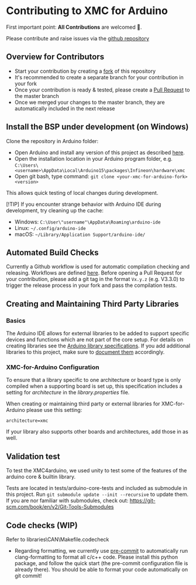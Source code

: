 # Contributing to XMC for Arduino
First important point: **All Contributions** are welcomed :open_hands:.

Please contribute and raise issues via the [github repository](https://github.com/Infineon/XMC-for-Arduino/tree/master)

## Overview for Contributors

- Start your contribution by creating a [fork](https://github.com/Infineon/XMC-for-Arduino/fork) of this repository
- It's recommended to create a separate branch for your contribution in your fork
- Once your contribution is ready & tested, please create a [Pull Request](https://github.com/Infineon/XMC-for-Arduino/compare) to the master branch
- Once we merged your changes to the master branch, they are automatically included in the next release

## Install the BSP under development (on Windows)
Clone the repository in Arduino folder:
- Open Arduino and install any version of this project as described [here](https://xmc-arduino.readthedocs.io/en/latest/installation-instructions.html).
- Open the installation location in your Arduino program folder, e.g.
`C:\Users\<username>\AppData\Local\Arduino15\packages\Infineon\hardware\xmc`
- Open git bash, type command:
`git clone <your-xmc-for-arduino-fork> <version>`

This allows quick testing of local changes during development.

[!TIP] 
If you encounter strange behavior with Arduino IDE during development, try cleaning up the cache:
* Windows: `C:\User\"username"\AppData\Roaming\arduino-ide`
* Linux: `~/.config/arduino-ide`
* macOS: `~/Library/Application Support/arduino-ide/`

## Automated Build Checks

Currently a Github workflow is used for automatic compilation checking and releasing. Workflows are defined [here](https://github.com/Infineon/XMC-for-Arduino/tree/master/.github/workflows).
Before opening a Pull Request for your contribution, please add a git tag in the format `Vx.y.z` (e.g. V3.3.0) to trigger the release process in your fork and pass the compilation tests.

## Creating and Maintaining Third Party Libraries
### Basics
The Arduino IDE allows for external libraries to be added to support specific devices and functions which are not part of the core setup. For details on creating libraries see the 
[Arduino library specifications](https://arduino.github.io/arduino-cli/library-specification/). If you add additional libraries to this project, make sure to [document them](https://xmc-arduino.readthedocs.io/en/latest/builtin-libraries.html) accordingly.

### XMC-for-Arduino Configuration
To ensure that a library specific to one architecture or board type is only compiled when a supporting board is set up, this specification includes a setting for *architecture* in the *library.properties* file.

When creating or maintaining third party or external libraries for XMC-for-Arduino please use this setting:
~~~
architecture=xmc
~~~

If your library also supports other boards and architectures, add those in as well.

## Validation test
To test the XMC4arduino, we used unity to test some of the features of the arduino core & builtin library. 

Tests are located in tests/arduino-core-tests and included as submodule in this project. Run  `git submodule update --init --recursive` to update them.  If you are nor familiar with submodules, check out: https://git-scm.com/book/en/v2/Git-Tools-Submodules 

## Code checks (WIP)
Refer to libraries\CAN\Makefile.codecheck
* Regarding formatting, we currently use [pre-commit](https://pre-commit.com/) to automatically run clang-formatting to format all c/c++ code. Please install this python package, and follow the quick start (the pre-commit configuration file is already there). You should be able to format your code automatically on git commit!